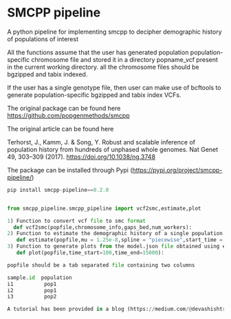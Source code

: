 # SMCPP pipeline
A python pipeline for implementing smcpp to decipher demographic history of populations of interest

All the functions assume that the user has generated population population-specific chromosome file and stored it in a directory popname_vcf present in the current working directory. all the chromosome files should be bgzipped and tabix indexed.

If the user has a single genotype file, then user can make use of bcftools to generate population-specific bgzipped and tabix index VCFs.

The original package can be found here
https://github.com/popgenmethods/smcpp

The original article can be found here

Terhorst, J., Kamm, J. & Song, Y. Robust and scalable inference of population history from hundreds of unphased whole genomes. Nat Genet 49, 303–309 (2017). https://doi.org/10.1038/ng.3748

The package can be installed through Pypi (https://pypi.org/project/smcpp-pipeline/)

```python
pip install smcpp-pipeline==0.2.0


from smcpp_pipeline.smcpp_pipeline import vcf2smc,estimate,plot

1) Function to convert vcf file to smc format
  def vcf2smc(popfile,chromosome_info,gaps_bed,num_workers):
2) Function to estimate the demographic history of a single population
   def estimate(popfile,mu = 1.25e-8,spline = "piecewise",start_time = 100, end_time=100000,knots = 8):
3) Function to generate plots from the model.json file obtained using estimate function
   def plot(popfile,time_start=100,time_end=15000):

popfile should be a tab separated file containing two columns

sample.id  population
i1          pop1
i2          pop1
i3          pop2  

A tutorial has been provided in a blog (https://medium.com/@devashishtripathi697/population-history-inference-using-whole-genome-sequence-data-9cf99821cd1f) using the simulated data hosted at figshare (https://figshare.com/articles/dataset/msprime_single_population_simulated_dataset/25234849)
